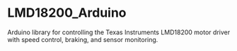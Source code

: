 # LMD18200_Arduino
Arduino library for controlling the Texas Instruments LMD18200 motor driver with speed control, braking, and sensor monitoring.
